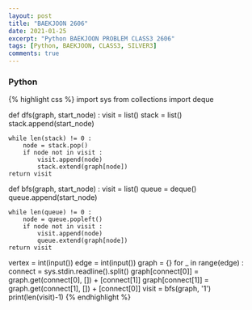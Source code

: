 ```yaml
---
layout: post
title: "BAEKJOON 2606"
date: 2021-01-25
excerpt: "Python BAEKJOON PROBLEM CLASS3 2606"
tags: [Python, BAEKJOON, CLASS3, SILVER3]
comments: true
---
```


### Python
{% highlight css %}
import sys
from collections import deque

def dfs(graph, start_node) :
    visit = list()
    stack = list()
    stack.append(start_node)

    while len(stack) != 0 :
        node = stack.pop()
        if node not in visit :
            visit.append(node)
            stack.extend(graph[node])
    return visit

def bfs(graph, start_node) :
    visit = list()
    queue = deque()
    queue.append(start_node)

    while len(queue) != 0 :
        node = queue.popleft()
        if node not in visit :
            visit.append(node)
            queue.extend(graph[node])
    return visit

vertex = int(input())
edge = int(input())
graph = {}
for _ in range(edge) :
    connect = sys.stdin.readline().split()
    graph[connect[0]] = graph.get(connect[0], []) + [connect[1]]
    graph[connect[1]] = graph.get(connect[1], []) + [connect[0]]
visit = bfs(graph, '1')
print(len(visit)-1)
{% endhighlight %}